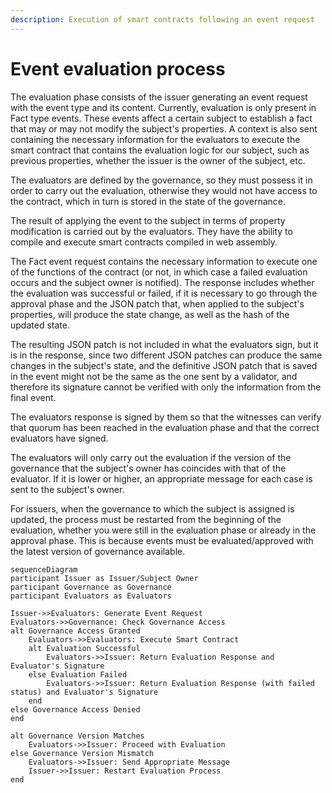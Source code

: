 ```yaml
---
description: Execution of smart contracts following an event request
---
```


# Event evaluation process

The evaluation phase consists of the issuer generating an event request with the event type and its content. Currently, evaluation is only present in Fact type events. These events affect a certain subject to establish a fact that may or may not modify the subject's properties. A context is also sent containing the necessary information for the evaluators to execute the smart contract that contains the evaluation logic for our subject, such as previous properties, whether the issuer is the owner of the subject, etc.

The evaluators are defined by the governance, so they must possess it in order to carry out the evaluation, otherwise they would not have access to the contract, which in turn is stored in the state of the governance.

The result of applying the event to the subject in terms of property modification is carried out by the evaluators. They have the ability to compile and execute smart contracts compiled in web assembly.

The Fact event request contains the necessary information to execute one of the functions of the contract (or not, in which case a failed evaluation occurs and the subject owner is notified). The response includes whether the evaluation was successful or failed, if it is necessary to go through the approval phase and the JSON patch that, when applied to the subject's properties, will produce the state change, as well as the hash of the updated state.

The resulting JSON patch is not included in what the evaluators sign, but it is in the response, since two different JSON patches can produce the same changes in the subject's state, and the definitive JSON patch that is saved in the event might not be the same as the one sent by a validator, and therefore its signature cannot be verified with only the information from the final event.

The evaluators response is signed by them so that the witnesses can verify that quorum has been reached in the evaluation phase and that the correct evaluators have signed.

The evaluators will only carry out the evaluation if the version of the governance that the subject's owner has coincides with that of the evaluator. If it is lower or higher, an appropriate message for each case is sent to the subject's owner.

For issuers, when the governance to which the subject is assigned is updated, the process must be restarted from the beginning of the evaluation, whether you were still in the evaluation phase or already in the approval phase. This is because events must be evaluated/approved with the latest version of governance available.

```mermaid
sequenceDiagram
participant Issuer as Issuer/Subject Owner
participant Governance as Governance
participant Evaluators as Evaluators

Issuer->>Evaluators: Generate Event Request
Evaluators->>Governance: Check Governance Access
alt Governance Access Granted
    Evaluators->>Evaluators: Execute Smart Contract
    alt Evaluation Successful
        Evaluators->>Issuer: Return Evaluation Response and Evaluator's Signature
    else Evaluation Failed
        Evaluators->>Issuer: Return Evaluation Response (with failed status) and Evaluator's Signature
    end
else Governance Access Denied
end

alt Governance Version Matches
    Evaluators->>Issuer: Proceed with Evaluation
else Governance Version Mismatch
    Evaluators->>Issuer: Send Appropriate Message
    Issuer->>Issuer: Restart Evaluation Process
end

```
